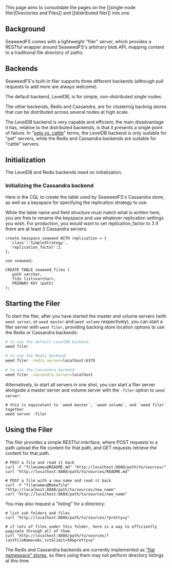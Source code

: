 This page aims to consolidate the pages on the [[single-node filer|Directories and Files]] and [[distributed filer]] into one.

## Background

SeaweedFS comes with a lightweight "filer" server, which provides a RESTful wrapper around SeaweedFS's arbitrary blob API, mapping content to a traditional file directory of paths.

## Backends

SeaweedFS's built-in filer supports three different backends (although pull requests to add more are always welcome).

The default backend, LevelDB, is for simple, non-distributed single nodes.

The other backends, Redis and Cassandra, are for clustering backing stores that can be distributed across several nodes at high scale.

The LevelDB backend is very capable and efficient; the main disadvantage it has, relative to the distributed backends, is that it presents a single point of failure. In "[pets vs. cattle][pvc]" terms, the LevelDB backend is only suitable for "pet" servers, while the Redis and Cassandra backends are suitable for "cattle" servers.

[pvc]: https://blog.engineyard.com/2014/pets-vs-cattle

## Initialization

The LevelDB and Redis backends need no initialization.

### Initializing the Cassandra backend

Here is the CQL to create the table used by SeaweedFS's Cassandra store, as well as a keyspace for specifying the replication strategy to use.

While the table name and field structure must match what is written here, you are free to rename the keyspace and use whatever replication settings you wish. For production, you would want to set replication_factor to 3
if there are at least 3 Cassandra servers.

```cql
create keyspace seaweed WITH replication = {
  'class':'SimpleStrategy',
  'replication_factor':1
};

use seaweed;

CREATE TABLE seaweed_files (
   path varchar,
   fids list<varchar>,
   PRIMARY KEY (path)
);
```

## Starting the Filer

To start the filer, after you have started the master and volume servers (with `weed server`, or `weed master` and `weed volume` respectively), you can start a filer server with `weed filer`, providing backing store location options to use the Redis or Cassandra backends:

```bash
# to use the default LevelDB backend:
weed filer

# to use the Redis backend:
weed filer -redis.server=localhost:6379

# to use the Cassandra backend:
weed filer -cassandra.server=localhost
```

Alternatively, to start all servers in one shot, you can start a filer server alongside a master server and volume server with the `-filer` option to `weed server`:

```
# this is equivalent to `weed master`, `weed volume`, and `weed filer` together
weed server -filer
```

## Using the Filer

The filer provides a simple RESTful interface, where POST requests to a path upload the file content for that path, and GET requests retrieve the content for that path.

```
# POST a file and read it back
curl -F "filename=@README.md" "http://localhost:8888/path/to/sources/"
curl "http://localhost:8888/path/to/sources/README.md"

# POST a file with a new name and read it back
curl -F "filename=@Makefile" "http://localhost:8888/path/to/sources/new_name"
curl "http://localhost:8888/path/to/sources/new_name"
```

You may also request a "listing" for a directory:

```
# list sub folders and files
curl "http://localhost:8888/path/to/sources/?pretty=y"

# if lots of files under this folder, here is a way to efficiently paginate through all of them
curl "http://localhost:8888/path/to/sources/?lastFileName=abc.txt&limit=50&pretty=y"
```

The Redis and Cassandra backends are currently implemented as ["flat namespace" stores](https://github.com/chrislusf/weed-fs/blob/master/go/filer/flat_namespace/flat_namespace_filer.go), so filers using them may not perform directory listings at this time.